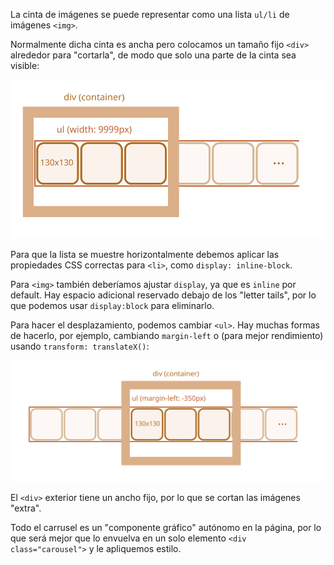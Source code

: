 La cinta de imágenes se puede representar como una lista `ul/li` de imágenes `<img>`.

Normalmente dicha cinta es ancha pero colocamos un tamaño fijo `<div>` alrededor para "cortarla", de modo que solo una parte de la cinta sea visible:

![](carousel1.svg)

Para que la lista se muestre horizontalmente debemos aplicar las propiedades CSS correctas para `<li>`, como `display: inline-block`.

Para `<img>` también deberíamos ajustar `display`, ya que es `inline` por default. Hay espacio adicional reservado debajo de los "letter tails", por lo que podemos usar `display:block` para eliminarlo.

Para hacer el desplazamiento, podemos cambiar `<ul>`. Hay muchas formas de hacerlo, por ejemplo, cambiando `margin-left` o (para mejor rendimiento) usando  `transform: translateX()`:

![](carousel2.svg)

El `<div>` exterior tiene un ancho fijo, por lo que se cortan las imágenes "extra".

Todo el carrusel es un "componente gráfico" autónomo en la página, por lo que será mejor que lo envuelva en un solo elemento `<div class="carousel">` y le apliquemos estilo.

